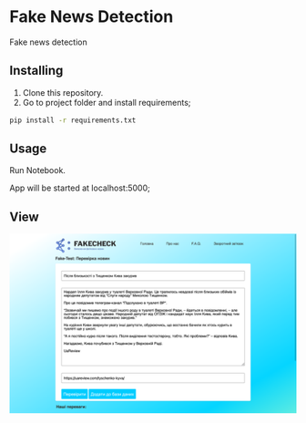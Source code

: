 # Fake News Detection
Fake news detection

## Installing
1. Clone this repository.
2. Go to project folder and install requirements;
```bash
pip install -r requirements.txt
```

## Usage
Run Notebook.

App will be started at localhost:5000;

## View
![Main Page](Main.png)